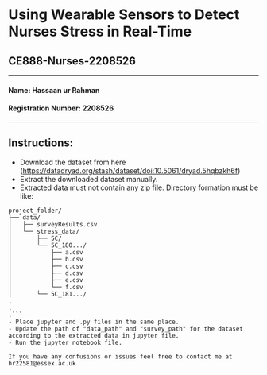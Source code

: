 # Using Wearable Sensors to Detect Nurses Stress in Real-Time
## CE888-Nurses-2208526
-------------------------------------------------------------

#### Name: Hassaan ur Rahman

#### Registration Number: 2208526

-------------------------------------------------------------

## Instructions:

- Download the dataset from here (https://datadryad.org/stash/dataset/doi:10.5061/dryad.5hqbzkh6f)
- Extract the downloaded dataset manually.
- Extracted data must not contain any zip file. Directory formation must be like:
```
project_folder/
├── data/
│   ├── surveyResults.csv
│   └── stress_data/
│       ├── 5C/
│       └── 5C_180.../
│           ├── a.csv
│           ├── b.csv
│           ├── c.csv
│           ├── d.csv
│           ├── e.csv
│           └── f.csv
│       └── 5C_181.../
.
.
.```
- Place jupyter and .py files in the same place.
- Update the path of "data_path" and "survey_path" for the dataset according to the extracted data in jupyter file.
- Run the jupyter notebook file.

If you have any confusions or issues feel free to contact me at hr22581@essex.ac.uk

